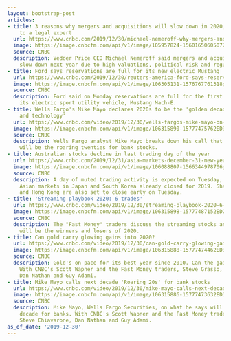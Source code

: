 ```yaml
---
layout: bootstrap-post
articles:
- title: 3 reasons why mergers and acquisitions will slow down in 2020, according
    to a legal expert
  url: https://www.cnbc.com/2019/12/30/michael-nemeroff-why-mergers-and-acquisitions-will-slow-down-in-2020.html
  image: https://image.cnbcfm.com/api/v1/image/105957824-15601650605072017-01-24t120000z_1145479186_rc15e89a4ad0_rtrmadp_3_usa-stocks.jpg?v=1560165111
  source: CNBC
  description: Vedder Price CEO Michael Nemeroff said mergers and acquisitions will
    slow down next year due to high valuations, political risk and regulatory uncertainty.
- title: Ford says reservations are full for its new electric Mustang
  url: https://www.cnbc.com/2019/12/30/reuters-america-ford-says-reservations-for-its-new-electric-mustang-are-full.html
  image: https://image.cnbcfm.com/api/v1/image/106305131-1576767761318gettyimages-1184519059.jpeg?v=1576767835
  source: CNBC
  description: Ford said on Monday reservations are full for the first edition of
    its electric sport utility vehicle, Mustang Mach-E.
- title: Wells Fargo's Mike Mayo declares 2020s to be the 'golden decade of banks
    and technology'
  url: https://www.cnbc.com/video/2019/12/30/wells-fargos-mike-mayo-on-the-golden-decade-of-banks-and-technology.html
  image: https://image.cnbcfm.com/api/v1/image/106315890-15777475762ED3-FM-C-BLOCK-tyler-123019.jpg?v=1577747575
  source: CNBC
  description: Wells Fargo analyst Mike Mayo breaks down his call that the next decade
    will be the roaring twenties for bank stocks.
- title: Australian stocks decline in last trading day of the year
  url: https://www.cnbc.com/2019/12/31/asia-markets-december-31-new-years-eve-trade-in-australia-hong-kong.html
  image: https://image.cnbcfm.com/api/v1/image/106088807-1566344978706gettyimages-1083181924.jpeg?v=1577748612
  source: CNBC
  description: A day of muted trading activity is expected on Tuesday, with major
    Asian markets in Japan and South Korea already closed for 2019. Shares in Australia
    and Hong Kong are also set to close early on Tuesday.
- title: 'Streaming playbook 2020: 6 trades'
  url: https://www.cnbc.com/video/2019/12/30/streaming-playbook-2020-6-trades.html
  image: https://image.cnbcfm.com/api/v1/image/106315898-15777487152ED2-FM-REMIX-123019.jpg?v=1577748714
  source: CNBC
  description: The "Fast Money" traders discuss the streaming stocks and which companies
    will be the winners and losers of 2020.
- title: Can gold carry glowing gains into 2020?
  url: https://www.cnbc.com/video/2019/12/30/can-gold-carry-glowing-gains-into-2020.html
  image: https://image.cnbcfm.com/api/v1/image/106315888-15777474462ED3-FM-F-BLOCK-123019.jpg?v=1577747445
  source: CNBC
  description: Gold's on pace for its best year since 2010. Can the gains continue?
    With CNBC's Scott Wapner and the Fast Money traders, Steve Grasso, Steve Chiavarone,
    Dan Nathan and Guy Adami.
- title: Mike Mayo calls next decade 'Roaring 20s' for bank stocks
  url: https://www.cnbc.com/video/2019/12/30/mike-mayo-calls-next-decade-roaring-20s-for-bank-stocks.html
  image: https://image.cnbcfm.com/api/v1/image/106315886-15777473632ED3-FM-C-BLOCK-123019.jpg?v=1577747362
  source: CNBC
  description: Mike Mayo, Wells Fargo Securities, on what he says will be a winning
    decade for banks. With CNBC's Scott Wapner and the Fast Money traders, Steve Grasso,
    Steve Chiavarone, Dan Nathan and Guy Adami.
as_of_date: '2019-12-30'
---
```


